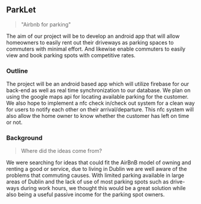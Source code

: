 ## ParkLet
> "Airbnb for parking"

The aim of our project will be to develop an android app that will allow 
homeowners to easily rent out their driveways as parking spaces to commuters 
with minimal effort. And likewise enable commuters to easily view and book 
parking spots with competitive rates.

### Outline

The project will be an android based app which will utilize firebase for our back-end as well as real time synchronization to our database.
We plan on using the google maps api for locating available parking for the customer. We also hope to implement a nfc check in/check out system
for a clean way for users to notify each other on their arrival/departure. This nfc system will also allow the home owner to know whether the
customer has left on time or not.

### Background

> Where did the ideas come from?

We were searching for ideas that could fit the AirBnB model of owning and renting a good or service, due to living in Dublin 
we are well aware of the problems that commuting causes. With limited parking available in large areas of Dublin and the lack
of use of most parking spots such as drive-ways during work hours, we thought this would be a great solution while also being
a useful passive income for the parking spot owners.
